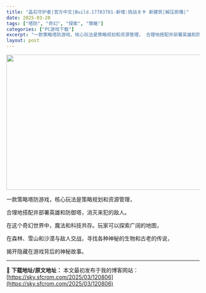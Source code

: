 ```yaml
---
title: "晶石守护者|官方中文|Build.17783781-新增:挑战关卡 新建筑|解压即撸|"
date: 2025-03-20
tags: ["塔防", "奇幻", "探索", "策略"]
categories: ["PC游戏下载"]
excerpt: "一款策略塔防游戏，核心玩法是策略规划和资源管理， 合理地搭配并部署英雄和防御塔，消灭来犯的敌人。 在这个奇幻世界中，魔法和科技共存。玩家可以探索广阔的地图， 在森林、雪山和沙漠与敌人交战，寻找各种神秘的生物和古老的传说， 揭开隐藏在游戏背后的神秘故事。"
layout: post
---
```


<img class="aligncenter size-full wp-image-120793" src="https://sky.sfcrom.com/wp-content/uploads/2025/03/2025032009175818.webp" alt="" width="616" height="353" />

一款策略塔防游戏，核心玩法是策略规划和资源管理，

合理地搭配并部署英雄和防御塔，消灭来犯的敌人。

在这个奇幻世界中，魔法和科技共存。玩家可以探索广阔的地图，

在森林、雪山和沙漠与敌人交战，寻找各种神秘的生物和古老的传说，

揭开隐藏在游戏背后的神秘故事。

---
📖 **下载地址/原文地址：** 本文最初发布于我的博客网站：[https://sky.sfcrom.com/2025/03/120806](https://sky.sfcrom.com/2025/03/120806)
